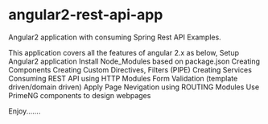 # angular2-rest-api-app
Angular2 application with consuming Spring Rest API Examples.


This application covers all the features of angular 2.x as below, Setup Angular2 application Install Node_Modules based on package.json Creating Components Creating Custom Directives, Filters (PIPE) Creating Services Consuming REST API using HTTP Modules Form Validation (template driven/domain driven) Apply Page Nevigation using ROUTING Modules Use PrimeNG components to design webpages

Enjoy.......

